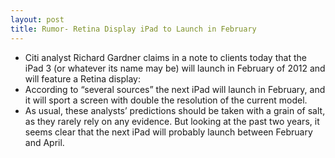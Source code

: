 ```yaml
---
layout: post
title: Rumor- Retina Display iPad to Launch in February
---
```

* Citi analyst Richard Gardner claims in a note to clients today that the iPad 3 (or whatever its name may be) will launch in February of 2012 and will feature a Retina display:
* According to “several sources” the next iPad will launch in February, and it will sport a screen with double the resolution of the current model.
* As usual, these analysts’ predictions should be taken with a grain of salt, as they rarely rely on any evidence. But looking at the past two years, it seems clear that the next iPad will probably launch between February and April.

